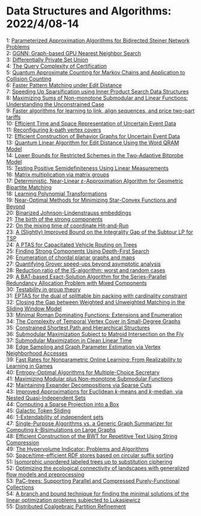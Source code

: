 # Data Structures and Algorithms: 2022/4/08-14  
1: [Parameterized Approximation Algorithms for Bidirected Steiner Network  Problems](https://doi.org/10.48550/arXiv.1707.06499)  
2: [GGNN: Graph-based GPU Nearest Neighbor Search](https://doi.org/10.48550/arXiv.1912.01059)  
3: [Differentially Private Set Union](https://doi.org/10.48550/arXiv.2002.09745)  
4: [The Query Complexity of Certification](https://doi.org/10.48550/arXiv.2201.07736)  
5: [Quantum Approximate Counting for Markov Chains and Application to  Collision Counting](https://doi.org/10.48550/arXiv.2204.02552)  
6: [Faster Pattern Matching under Edit Distance](https://doi.org/10.48550/arXiv.2204.03087)  
7: [Speeding Up Sparsification using Inner Product Search Data Structures](https://doi.org/10.48550/arXiv.2204.03209)  
8: [Maximizing Sums of Non-monotone Submodular and Linear Functions:  Understanding the Unconstrained Case](https://doi.org/10.48550/arXiv.2204.03412)  
9: [Faster algorithms for learning to link, align sequences, and price  two-part tariffs](https://doi.org/10.48550/arXiv.2204.03569)  
10: [Efficient Time and Space Representation of Uncertain Event Data](https://doi.org/10.48550/arXiv.2010.00334)  
11: [Reconfiguring k-path vertex covers](https://doi.org/10.48550/arXiv.1911.03026)  
12: [Efficient Construction of Behavior Graphs for Uncertain Event Data](https://doi.org/10.48550/arXiv.2002.08225)  
13: [Quantum Linear Algorithm for Edit Distance Using the Word QRAM Model](https://doi.org/10.48550/arXiv.2112.13005)  
14: [Lower Bounds for Restricted Schemes in the Two-Adaptive Bitprobe Model](https://doi.org/10.48550/arXiv.2204.03266)  
15: [Testing Positive Semidefiniteness Using Linear Measurements](https://doi.org/10.48550/arXiv.2204.03782)  
16: [Matrix multiplication via matrix groups](https://doi.org/10.48550/arXiv.2204.03826)  
17: [Deterministic, Near-Linear $\varepsilon$-Approximation Algorithm for  Geometric Bipartite Matching](https://doi.org/10.48550/arXiv.2204.03875)  
18: [Learning Polynomial Transformations](https://doi.org/10.48550/arXiv.2204.04209)  
19: [Near-Optimal Methods for Minimizing Star-Convex Functions and Beyond](https://doi.org/10.48550/arXiv.1906.11985)  
20: [Binarized Johnson-Lindenstrauss embeddings](https://doi.org/10.48550/arXiv.2009.08320)  
21: [The birth of the strong components](https://doi.org/10.48550/arXiv.2009.12127)  
22: [On the mixing time of coordinate Hit-and-Run](https://doi.org/10.48550/arXiv.2009.14004)  
23: [A (Slightly) Improved Bound on the Integrality Gap of the Subtour LP for  TSP](https://doi.org/10.48550/arXiv.2105.10043)  
24: [A PTAS for Capacitated Vehicle Routing on Trees](https://doi.org/10.48550/arXiv.2111.03735)  
25: [Finding Strong Components Using Depth-First Search](https://doi.org/10.48550/arXiv.2201.07197)  
26: [Enumeration of chordal planar graphs and maps](https://doi.org/10.48550/arXiv.2202.13340)  
27: [Quantifying Grover speed-ups beyond asymptotic analysis](https://doi.org/10.48550/arXiv.2203.04975)  
28: [Reduction ratio of the IS-algorithm: worst and random cases](https://doi.org/10.48550/arXiv.2204.04422)  
29: [A BAT-based Exact-Solution Algorithm for the Series-Parallel Redundancy  Allocation Problem with Mixed Components](https://doi.org/10.48550/arXiv.2204.04472)  
30: [Testability in group theory](https://doi.org/10.48550/arXiv.2204.04539)  
31: [EPTAS for the dual of splittable bin packing with cardinality constraint](https://doi.org/10.48550/arXiv.2204.04685)  
32: [Closing the Gap between Weighted and Unweighted Matching in the Sliding  Window Model](https://doi.org/10.48550/arXiv.2204.04717)  
33: [Minimal Roman Dominating Functions: Extensions and Enumeration](https://doi.org/10.48550/arXiv.2204.04765)  
34: [The Complexity of Temporal Vertex Cover in Small-Degree Graphs](https://doi.org/10.48550/arXiv.2204.04832)  
35: [Constrained Shortest Path and Hierarchical Structures](https://doi.org/10.48550/arXiv.2204.04960)  
36: [Submodular Maximization Subject to Matroid Intersection on the Fly](https://doi.org/10.48550/arXiv.2204.05154)  
37: [Submodular Maximization in Clean Linear Time](https://doi.org/10.48550/arXiv.2006.09327)  
38: [Edge Sampling and Graph Parameter Estimation via Vertex Neighborhood  Accesses](https://doi.org/10.48550/arXiv.2107.03821)  
39: [Fast Rates for Nonparametric Online Learning: From Realizability to  Learning in Games](https://doi.org/10.48550/arXiv.2111.08911)  
40: [Entropy-Optimal Algorithms for Multiple-Choice Secretary](https://doi.org/10.48550/arXiv.2111.13203)  
41: [Maximizing Modular plus Non-monotone Submodular Functions](https://doi.org/10.48550/arXiv.2203.07711)  
42: [Maintaining Expander Decompositions via Sparse Cuts](https://doi.org/10.48550/arXiv.2204.02519)  
43: [Improved Approximations for Euclidean $k$-means and $k$-median, via  Nested Quasi-Independent Sets](https://doi.org/10.48550/arXiv.2204.04828)  
44: [Computing a Sparse Projection into a Box](https://doi.org/10.48550/arXiv.2204.05429)  
45: [Galactic Token Sliding](https://doi.org/10.48550/arXiv.2204.05549)  
46: [1-Extendability of independent sets](https://doi.org/10.48550/arXiv.2204.05809)  
47: [Single-Purpose Algorithms vs. a Generic Graph Summarizer for Computing  $k$-Bisimulations on Large Graphs](https://doi.org/10.48550/arXiv.2204.05821)  
48: [Efficient Construction of the BWT for Repetitive Text Using String  Compression](https://doi.org/10.48550/arXiv.2204.05969)  
49: [The Hypervolume Indicator: Problems and Algorithms](https://doi.org/10.48550/arXiv.2005.00515)  
50: [Space/time-efficient RDF stores based on circular suffix sorting](https://doi.org/10.48550/arXiv.2009.10045)  
51: [Isomorphic unordered labeled trees up to substitution ciphering](https://doi.org/10.48550/arXiv.2105.05685)  
52: [Optimizing the ecological connectivity of landscapes with generalized  flow models and preprocessing](https://doi.org/10.48550/arXiv.2109.06622)  
53: [PaC-trees: Supporting Parallel and Compressed Purely-Functional  Collections](https://doi.org/10.48550/arXiv.2204.06077)  
54: [A branch and bound technique for finding the minimal solutions of the  linear optimization problems subjected to Lukasiewicz](https://doi.org/10.48550/arXiv.2204.06181)  
55: [Distributed Coalgebraic Partition Refinement](https://doi.org/10.48550/arXiv.2204.06248)  